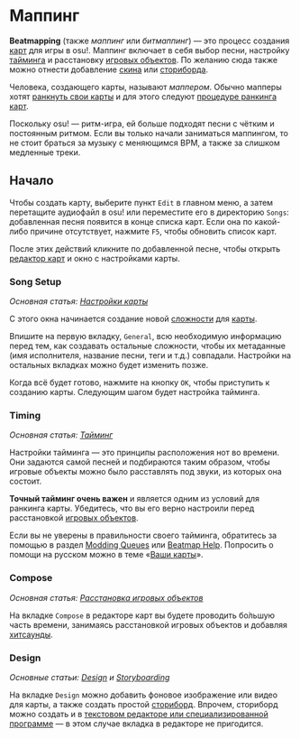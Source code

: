 # Маппинг

**Beatmapping** (также *маппинг* или *битмаппинг*) — это процесс создания [карт](/wiki/Beatmap) для игры в osu!. Маппинг включает в себя выбор песни, настройку [тайминга](/wiki/Beatmap_Editor/Timing) и расстановку [игровых объектов](/wiki/Hit_object). По желанию сюда также можно отнести добавление [скина](/wiki/Skinning) или [сториборда](/wiki/Storyboard#storyboarding).

Человека, создающего карты, называют *маппером*. Обычно мапперы хотят [ранкнуть свои карты](/wiki/Beatmap) и для этого следуют [процедуре ранкинга карт](/wiki/Beatmap_ranking_procedure).

Поскольку osu! — ритм-игра, ей больше подходят песни с чётким и постоянным ритмом. Если вы только начали заниматься маппингом, то не стоит браться за музыку с меняющимся BPM, а также за слишком медленные треки.

## Начало

Чтобы создать карту, выберите пункт `Edit` в главном меню, а затем перетащите аудиофайл в osu! или переместите его в директорию `Songs`: добавленная песня появится в конце списка карт. Если она по какой-либо причине отсутствует, нажмите `F5`, чтобы обновить список карт.

После этих действий кликните по добавленной песне, чтобы открыть [редактор карт](/wiki/Beatmap_Editor) и окно с настройками карты.

### Song Setup

*Основная статья: [Настройки карты](/wiki/Beatmap_Editor/Song_Setup)*

С этого окна начинается создание новой [сложности](/wiki/Beatmap/Difficulty) для [карты](/wiki/Beatmap).

Впишите на первую вкладку, `General`, всю необходимую информацию перед тем, как создавать остальные сложности, чтобы их метаданные (имя исполнителя, название песни, теги и т.д.) совпадали. Настройки на остальных вкладках можно будет изменить позже.

Когда всё будет готово, нажмите на кнопку `OK`, чтобы приступить к созданию карты. Следующим шагом будет настройка тайминга.

### Timing

*Основная статья: [Тайминг](/wiki/Beatmap_Editor/Timing)*

Настройки тайминга — это принципы расположения нот во времени. Они задаются самой песней и подбираются таким образом, чтобы игровые объекты можно было расставлять под звуки, из которых она состоит.

**Точный тайминг очень важен** и является одним из условий для ранкинга карты. Убедитесь, что вы его верно настроили перед расстановкой [игровых объектов](/wiki/Hit_object).

Если вы не уверены в правильности своего тайминга, обратитесь за помощью в раздел [Modding Queues](https://osu.ppy.sh/community/forums/60) или [Beatmap Help](https://osu.ppy.sh/community/forums/10). Попросить о помощи на русском можно в теме «[Ваши карты](https://osu.ppy.sh/community/forums/topics/22770)».

### Compose

*Основная статья: [Расстановка игровых объектов](/wiki/Beatmap_Editor/Compose)*

На вкладке `Compose` в редакторе карт вы будете проводить бо̀льшую часть времени, занимаясь расстановкой игровых объектов и добавляя [хитсаунды](/wiki/Beatmapping/Hitsound).

### Design

*Основные статьи: [Design](/wiki/Beatmap_Editor/Design) и [Storyboarding](/wiki/Storyboard#storyboarding)*

На вкладке `Design` можно добавить фоновое изображение или видео для карты, а также создать простой [сториборд](/wiki/Storyboard). Впрочем, сториборд можно создать и в [текстовом редакторе или специализированной программе](/wiki/Storyboard/Scripting) — в этом случае вкладка в редакторе не пригодится.
